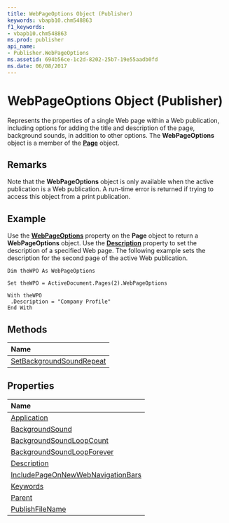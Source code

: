 ```yaml
---
title: WebPageOptions Object (Publisher)
keywords: vbapb10.chm548863
f1_keywords:
- vbapb10.chm548863
ms.prod: publisher
api_name:
- Publisher.WebPageOptions
ms.assetid: 694b56ce-1c2d-8202-25b7-19e55aadb0fd
ms.date: 06/08/2017
---
```



# WebPageOptions Object (Publisher)

Represents the properties of a single Web page within a Web publication, including options for adding the title and description of the page, background sounds, in addition to other options. The **WebPageOptions** object is a member of the **[Page](page-object-publisher.md)** object.
 


## Remarks

Note that the **WebPageOptions** object is only available when the active publication is a Web publication. A run-time error is returned if trying to access this object from a print publication.
 

 

## Example

Use the **[WebPageOptions](page-webpageoptions-property-publisher.md)** property on the **Page** object to return a **WebPageOptions** object. Use the **[Description](webpageoptions-description-property-publisher.md)** property to set the description of a specified Web page. The following example sets the description for the second page of the active Web publication.
 

 

```
Dim theWPO As WebPageOptions 
 
Set theWPO = ActiveDocument.Pages(2).WebPageOptions 
 
With theWPO 
 .Description = "Company Profile" 
End With
```


## Methods



|**Name**|
|:-----|
|[SetBackgroundSoundRepeat](webpageoptions-setbackgroundsoundrepeat-method-publisher.md)|

## Properties



|**Name**|
|:-----|
|[Application](webpageoptions-application-property-publisher.md)|
|[BackgroundSound](webpageoptions-backgroundsound-property-publisher.md)|
|[BackgroundSoundLoopCount](webpageoptions-backgroundsoundloopcount-property-publisher.md)|
|[BackgroundSoundLoopForever](webpageoptions-backgroundsoundloopforever-property-publisher.md)|
|[Description](webpageoptions-description-property-publisher.md)|
|[IncludePageOnNewWebNavigationBars](webpageoptions-includepageonnewwebnavigationbars-property-publisher.md)|
|[Keywords](webpageoptions-keywords-property-publisher.md)|
|[Parent](webpageoptions-parent-property-publisher.md)|
|[PublishFileName](webpageoptions-publishfilename-property-publisher.md)|

